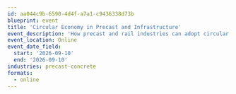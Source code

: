 ```yaml
---
id: aa044c9b-6590-4d4f-a7a1-c9436338d73b
blueprint: event
title: 'Circular Economy in Precast and Infrastructure'
event_description: 'How precast and rail industries can adopt circular economy practices'
event_location: Online
event_date_field:
  start: '2026-09-10'
  end: '2026-09-10'
industries: precast-concrete
formats:
  - online
---
```


